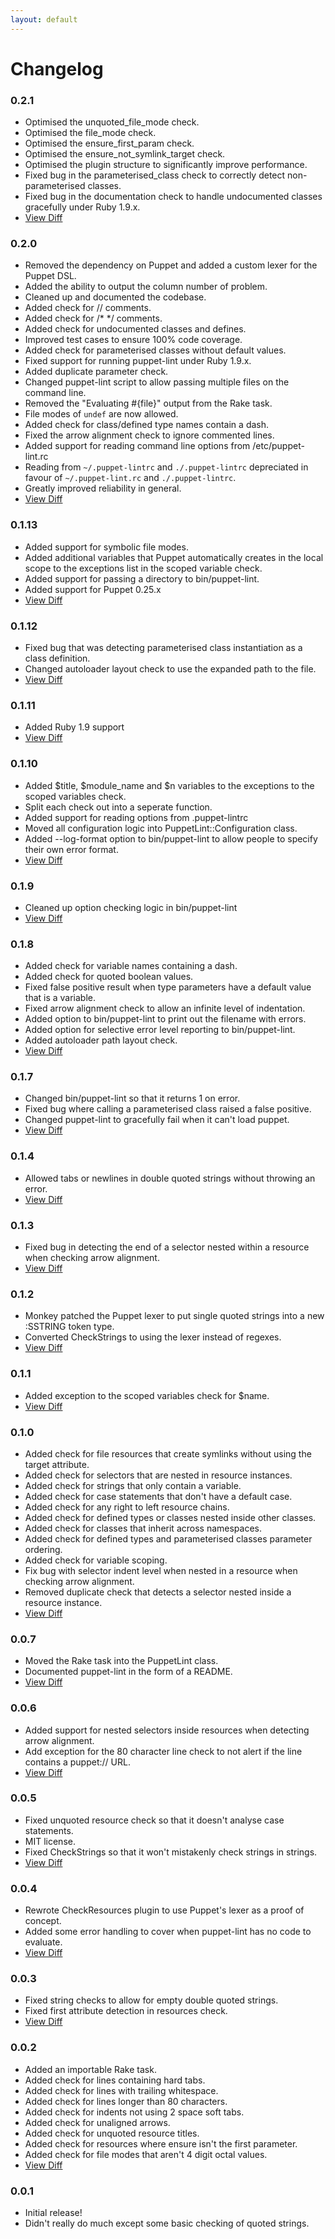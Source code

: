 ```yaml
---
layout: default
---
```


# Changelog

### 0.2.1

 * Optimised the unquoted\_file\_mode check.
 * Optimised the file\_mode check.
 * Optimised the ensure\_first\_param check.
 * Optimised the ensure\_not\_symlink\_target check.
 * Optimised the plugin structure to significantly improve performance.
 * Fixed bug in the parameterised\_class check to correctly detect
   non-parameterised classes.
 * Fixed bug in the documentation check to handle undocumented classes
   gracefully under Ruby 1.9.x.
 * [View Diff](https://github.com/rodjek/puppet-lint/compare/0.2.0...0.2.1)

### 0.2.0

 * Removed the dependency on Puppet and added a custom lexer for the Puppet
   DSL.
 * Added the ability to output the column number of problem.
 * Cleaned up and documented the codebase.
 * Added check for // comments.
 * Added check for /\* \*/ comments.
 * Added check for undocumented classes and defines.
 * Improved test cases to ensure 100% code coverage.
 * Added check for parameterised classes without default values.
 * Fixed support for running puppet-lint under Ruby 1.9.x.
 * Added duplicate parameter check.
 * Changed puppet-lint script to allow passing multiple files on the command
   line.
 * Removed the "Evaluating #{file}" output from the Rake task.
 * File modes of `undef` are now allowed.
 * Added check for class/defined type names contain a dash.
 * Fixed the arrow alignment check to ignore commented lines.
 * Added support for reading command line options from /etc/puppet-lint.rc
 * Reading from `~/.puppet-lintrc` and `./.puppet-lintrc` depreciated in favour
   of `~/.puppet-lint.rc` and `./.puppet-lintrc`.
 * Greatly improved reliability in general.
 * [View Diff](https://github.com/rodjek/puppet-lint/compare/0.1.13...0.2.0)

### 0.1.13

 * Added support for symbolic file modes.
 * Added additional variables that Puppet automatically creates in the local
   scope to the exceptions list in the scoped variable check.
 * Added support for passing a directory to bin/puppet-lint.
 * Added support for Puppet 0.25.x
 * [View Diff](https://github.com/rodjek/puppet-lint/compare/0.1.12...0.1.13)

### 0.1.12

 * Fixed bug that was detecting parameterised class instantiation as a class
   definition.
 * Changed autoloader layout check to use the expanded path to the file.
 * [View Diff](https://github.com/rodjek/puppet-lint/compare/0.1.11...0.1.12)

### 0.1.11

 * Added Ruby 1.9 support
 * [View Diff](https://github.com/rodjek/puppet-lint/compare/0.1.10...0.1.11)

### 0.1.10

 * Added $title, $module\_name and $n variables to the exceptions to the scoped
   variables check.
 * Split each check out into a seperate function.
 * Added support for reading options from .puppet-lintrc
 * Moved all configuration logic into PuppetLint::Configuration class.
 * Added --log-format option to bin/puppet-lint to allow people to specify
   their own error format.
 * [View Diff](https://github.com/rodjek/puppet-lint/compare/0.1.9...0.1.10)

### 0.1.9

 * Cleaned up option checking logic in bin/puppet-lint
 * [View Diff](https://github.com/rodjek/puppet-lint/compare/0.1.8...0.1.9)

### 0.1.8

 * Added check for variable names containing a dash.
 * Added check for quoted boolean values.
 * Fixed false positive result when type parameters have a default value that
   is a variable.
 * Fixed arrow alignment check to allow an infinite level of indentation.
 * Added option to bin/puppet-lint to print out the filename with errors.
 * Added option for selective error level reporting to bin/puppet-lint.
 * Added autoloader path layout check.
 * [View Diff](https://github.com/rodjek/puppet-lint/compare/0.1.7...0.1.8)

### 0.1.7

 * Changed bin/puppet-lint so that it returns 1 on error.
 * Fixed bug where calling a parameterised class raised a false positive.
 * Changed puppet-lint to gracefully fail when it can't load puppet.
 * [View Diff](https://github.com/rodjek/puppet-lint/compare/0.1.4...0.1.7)

### 0.1.4

 * Allowed tabs or newlines in double quoted strings without throwing an error.
 * [View Diff](https://github.com/rodjek/puppet-lint/compare/0.1.3...0.1.4)

### 0.1.3

 * Fixed bug in detecting the end of a selector nested within a resource when
   checking arrow alignment.
 * [View Diff](https://github.com/rodjek/puppet-lint/compare/0.1.2...0.1.3)

### 0.1.2

 * Monkey patched the Puppet lexer to put single quoted strings into a new
   \:SSTRING token type.
 * Converted CheckStrings to using the lexer instead of regexes.
 * [View Diff](https://github.com/rodjek/puppet-lint/compare/0.1.1...0.1.2)

### 0.1.1

 * Added exception to the scoped variables check for $name.
 * [View Diff](https://github.com/rodjek/puppet-lint/compare/0.1.0...0.1.1)

### 0.1.0

 * Added check for file resources that create symlinks without using the
   target attribute.
 * Added check for selectors that are nested in resource instances.
 * Added check for strings that only contain a variable.
 * Added check for case statements that don't have a default case.
 * Added check for any right to left resource chains.
 * Added check for defined types or classes nested inside other classes.
 * Added check for classes that inherit across namespaces.
 * Added check for defined types and parameterised classes parameter ordering.
 * Added check for variable scoping.
 * Fix bug with selector indent level when nested in a resource when checking
   arrow alignment.
 * Removed duplicate check that detects a selector nested inside a resource
   instance.
 * [View Diff](https://github.com/rodjek/puppet-lint/compare/0.0.7...0.1.0)

### 0.0.7

 * Moved the Rake task into the PuppetLint class.
 * Documented puppet-lint in the form of a README.
 * [View Diff](https://github.com/rodjek/puppet-lint/compare/0.0.6...0.0.7)

### 0.0.6

 * Added support for nested selectors inside resources when detecting arrow
   alignment.
 * Add exception for the 80 character line check to not alert if the line
   contains a puppet:// URL.
 * [View Diff](https://github.com/rodjek/puppet-lint/compare/0.0.5...0.0.6)

### 0.0.5

 * Fixed unquoted resource check so that it doesn't analyse case statements.
 * MIT license.
 * Fixed CheckStrings so that it won't mistakenly check strings in strings.
 * [View Diff](https://github.com/rodjek/puppet-lint/compare/0.0.4...0.0.5)

### 0.0.4

 * Rewrote CheckResources plugin to use Puppet's lexer as a proof of concept.
 * Added some error handling to cover when puppet-lint has no code to evaluate.
 * [View Diff](https://github.com/rodjek/puppet-lint/compare/0.0.3...0.0.4)

### 0.0.3

 * Fixed string checks to allow for empty double quoted strings.
 * Fixed first attribute detection in resources check.
 * [View Diff](https://github.com/rodjek/puppet-lint/compare/0.0.2...0.0.3)

### 0.0.2

 * Added an importable Rake task.
 * Added check for lines containing hard tabs.
 * Added check for lines with trailing whitespace.
 * Added check for lines longer than 80 characters.
 * Added check for indents not using 2 space soft tabs.
 * Added check for unaligned arrows.
 * Added check for unquoted resource titles.
 * Added check for resources where ensure isn't the first parameter.
 * Added check for file modes that aren't 4 digit octal values.
 * [View Diff](https://github.com/rodjek/puppet-lint/compare/0.0.1...0.0.2)

### 0.0.1

 * Initial release!
 * Didn't really do much except some basic checking of quoted strings.
